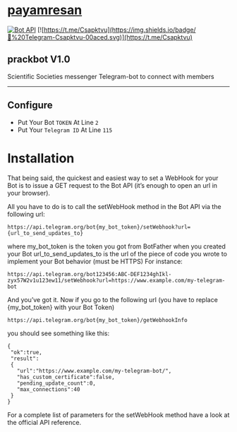 # [payamresan](https://t.me/prackbot)

[![Bot API](http://img.shields.io/badge/Bot%20API-v3.5-00aced.svg)](https://core.telegram.org/bots/api)
[![https://t.me/Csapktvu](https://img.shields.io/badge/💬%20Telegram-Csapktvu-00aced.svg)](https://t.me/Csapktvu)

## prackbot V1.0
 Scientific Societies messenger Telegram-bot to connect with members 
* * *

## Configure

* Put Your Bot `TOKEN` At Line `2`
* Put Your `Telegram ID` At Line `115`

# Installation

That being said, the quickest and easiest way to set a WebHook for your Bot is to issue a GET request to the Bot API (it’s enough to open an url in your browser).

All you have to do is to call the setWebHook method in the Bot API via the following url:

```
https://api.telegram.org/bot{my_bot_token}/setWebhook?url={url_to_send_updates_to}
```
where
my_bot_token is the token you got from BotFather when you created your Bot
url_to_send_updates_to is the url of the piece of code you wrote to implement your Bot behavior (must be HTTPS)
For instance:
```
https://api.telegram.org/bot123456:ABC-DEF1234ghIkl-zyx57W2v1u123ew11/setWebhook?url=https://www.example.com/my-telegram-bot
```
And you’ve got it.
Now if you go to the following url (you have to replace {my_bot_token} with your Bot Token)
```
https://api.telegram.org/bot{my_bot_token}/getWebhookInfo
```
you should see something like this:
```
{
 "ok":true,
 "result": 
 {
   "url":"https://www.example.com/my-telegram-bot/",
   "has_custom_certificate":false,
   "pending_update_count":0,
   "max_connections":40
 }
}
```
For a complete list of parameters for the setWebHook method have a look at the official API reference.
